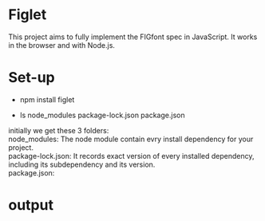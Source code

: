 # Figlet
This project aims to fully implement the FIGfont spec in JavaScript. It works in the browser and with Node.js.

# Set-up

- npm install figlet

- ls
node_modules  package-lock.json  package.json

initially we get these 3 folders:<br>
node_modules: The node module contain evry install dependency for your project.<br>
package-lock.json: It records exact version of every installed dependency, including its subdependency and its version.<br>
package.json: <br>

# output



